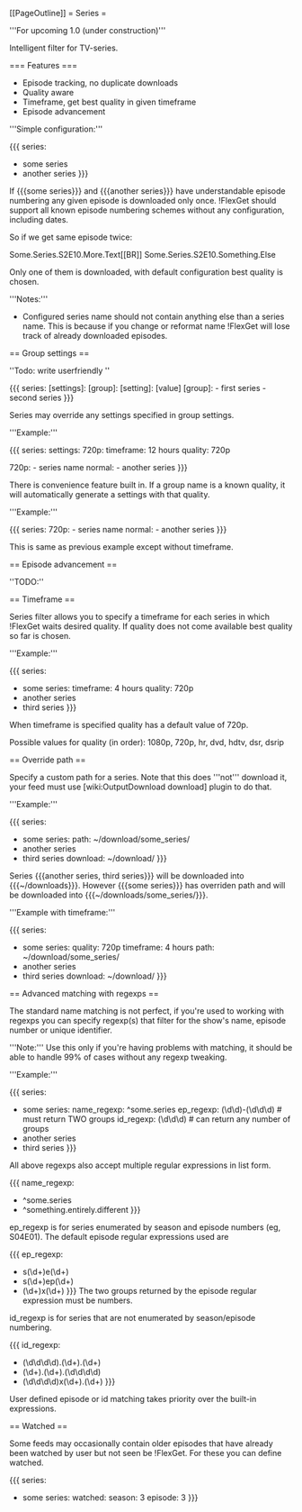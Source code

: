 [[PageOutline]]
= Series =

'''For upcoming 1.0 (under construction)'''

Intelligent filter for TV-series.

=== Features ===

 * Episode tracking, no duplicate downloads
 * Quality aware
 * Timeframe, get best quality in given timeframe
 * Episode advancement

'''Simple configuration:'''

{{{
series:
  - some series
  - another series
}}}

If {{{some series}}} and {{{another series}}} have understandable episode
numbering any given episode is downloaded only once. !FlexGet should support all known episode numbering schemes without any configuration, including dates.

So if we get same episode twice:

Some.Series.S2E10.More.Text[[BR]]
Some.Series.S2E10.Something.Else

Only one of them is downloaded, with default configuration best quality is chosen.

'''Notes:'''

 * Configured series name should not contain anything else than a series name. This is because if you change or reformat name !FlexGet will lose track of already downloaded episodes.

== Group settings ==

''Todo: write userfriendly ''

{{{
series:
  [settings]:
    [group]:
      [setting]: [value]
  [group]:
    - first series
    - second series
}}}

Series may override any settings specified in group settings.

'''Example:'''

{{{
series:
  settings:
    720p:
      timeframe: 12 hours
      quality: 720p

  720p:
    - series name
  normal:
    - another series
}}}

There is convenience feature built in. If a group name is a known quality, it will automatically generate a settings with that quality.

'''Example:'''

{{{
series:
  720p:
    - series name
  normal:
    - another series
}}}

This is same as previous example except without timeframe.

== Episode advancement ==

''TODO:''

== Timeframe ==

Series filter allows you to specify a timeframe for each series in which
!FlexGet waits desired quality. If quality does not come available best quality so far is chosen.

'''Example:'''

{{{
series:
  - some series:
      timeframe: 4 hours
      quality: 720p
  - another series
  - third series
}}}

When timeframe is specified quality has a default value of 720p.

Possible values for quality (in order): 1080p, 720p, hr, dvd, hdtv, dsr, dsrip

== Override path ==

Specify a custom path for a series. Note that this does '''not''' download it, your feed must use [wiki:OutputDownload download] plugin to do that.

'''Example:'''

{{{
series:
  - some series:
      path: ~/download/some_series/
  - another series
  - third series
download: ~/download/
}}}

Series {{{another series, third series}}} will be downloaded into {{{~/downloads}}}. However {{{some series}}} has overriden path and will be downloaded into {{{~/downloads/some_series/}}}.

'''Example with timeframe:'''

{{{
series:
  - some series:
      quality: 720p
      timeframe: 4 hours
      path: ~/download/some_series/
  - another series
  - third series
download: ~/download/
}}}

== Advanced matching with regexps ==

The standard name matching is not perfect, if you're used to working with regexps you can
specify regexp(s) that filter for the show's name, episode number or unique identifier.

'''Note:''' Use this only if you're having problems with matching, it should be able to handle 99% of cases without any regexp tweaking.

'''Example:'''

{{{
series:
  - some series:
      name_regexp: ^some.series
      ep_regexp: (\d\d)-(\d\d\d)  # must return TWO groups
      id_regexp: (\d\d\d)         # can return any number of groups
  - another series
  - third series
}}}

All above regexps also accept multiple regular expressions in list form.

{{{
name_regexp:
  - ^some.series
  - ^something.entirely.different
}}}

ep_regexp is for series enumerated by season and episode numbers (eg, S04E01).  The default episode regular expressions used are

{{{
ep_regexp:
  - s(\d+)e(\d+)
  - s(\d+)ep(\d+)
  - (\d+)x(\d+)
}}}
The two groups returned by the episode regular expression must be numbers.

id_regexp is for series that are not enumerated by season/episode numbering.

{{{
id_regexp:
  - (\d\d\d\d).(\d+).(\d+)
  - (\d+).(\d+).(\d\d\d\d)
  - (\d\d\d\d)x(\d+)\.(\d+)
}}}

User defined episode or id matching takes priority over the built-in expressions.

== Watched ==

Some feeds may occasionally contain older episodes that have already been watched by user but not seen be !FlexGet. For these you can define watched.

{{{
series:
  - some series:
      watched:
        season: 3
        episode: 3
}}}